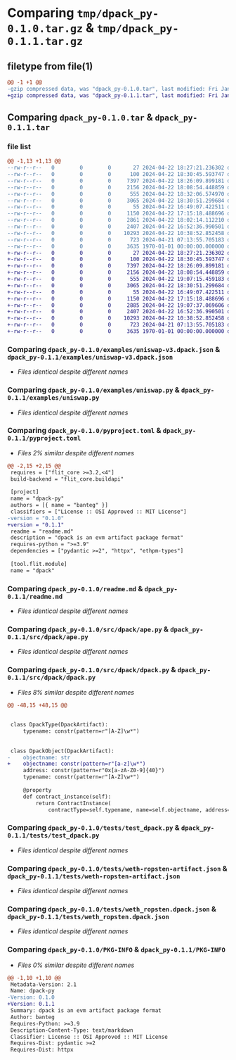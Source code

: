 # Comparing `tmp/dpack_py-0.1.0.tar.gz` & `tmp/dpack_py-0.1.1.tar.gz`

## filetype from file(1)

```diff
@@ -1 +1 @@
-gzip compressed data, was "dpack_py-0.1.0.tar", last modified: Fri Jan  1 00:00:00 2016, max compression
+gzip compressed data, was "dpack_py-0.1.1.tar", last modified: Fri Jan  1 00:00:00 2016, max compression
```

## Comparing `dpack_py-0.1.0.tar` & `dpack_py-0.1.1.tar`

### file list

```diff
@@ -1,13 +1,13 @@
--rw-r--r--   0        0        0       27 2024-04-22 18:27:21.236302 dpack_py-0.1.0/.gitignore
--rw-r--r--   0        0        0      100 2024-04-22 18:30:45.593747 dpack_py-0.1.0/Makefile
--rw-r--r--   0        0        0     7397 2024-04-22 18:26:09.899181 dpack_py-0.1.0/examples/uniswap-v3.dpack.json
--rw-r--r--   0        0        0     2156 2024-04-22 18:08:54.448859 dpack_py-0.1.0/examples/uniswap.py
--rw-r--r--   0        0        0      555 2024-04-22 18:32:06.574970 dpack_py-0.1.0/pyproject.toml
--rw-r--r--   0        0        0     3065 2024-04-22 18:30:51.299684 dpack_py-0.1.0/readme.md
--rw-r--r--   0        0        0       55 2024-04-22 16:49:07.422511 dpack_py-0.1.0/src/dpack/__init__.py
--rw-r--r--   0        0        0     1150 2024-04-22 17:15:18.488696 dpack_py-0.1.0/src/dpack/ape.py
--rw-r--r--   0        0        0     2861 2024-04-22 18:02:14.112210 dpack_py-0.1.0/src/dpack/dpack.py
--rw-r--r--   0        0        0     2407 2024-04-22 16:52:36.990501 dpack_py-0.1.0/tests/test_dpack.py
--rw-r--r--   0        0        0    10293 2024-04-22 10:38:52.852458 dpack_py-0.1.0/tests/weth-ropsten-artifact.json
--rw-r--r--   0        0        0      723 2024-04-21 07:13:55.705183 dpack_py-0.1.0/tests/weth_ropsten.dpack.json
--rw-r--r--   0        0        0     3635 1970-01-01 00:00:00.000000 dpack_py-0.1.0/PKG-INFO
+-rw-r--r--   0        0        0       27 2024-04-22 18:27:21.236302 dpack_py-0.1.1/.gitignore
+-rw-r--r--   0        0        0      100 2024-04-22 18:30:45.593747 dpack_py-0.1.1/Makefile
+-rw-r--r--   0        0        0     7397 2024-04-22 18:26:09.899181 dpack_py-0.1.1/examples/uniswap-v3.dpack.json
+-rw-r--r--   0        0        0     2156 2024-04-22 18:08:54.448859 dpack_py-0.1.1/examples/uniswap.py
+-rw-r--r--   0        0        0      555 2024-04-22 19:07:15.459183 dpack_py-0.1.1/pyproject.toml
+-rw-r--r--   0        0        0     3065 2024-04-22 18:30:51.299684 dpack_py-0.1.1/readme.md
+-rw-r--r--   0        0        0       55 2024-04-22 16:49:07.422511 dpack_py-0.1.1/src/dpack/__init__.py
+-rw-r--r--   0        0        0     1150 2024-04-22 17:15:18.488696 dpack_py-0.1.1/src/dpack/ape.py
+-rw-r--r--   0        0        0     2885 2024-04-22 19:07:37.069606 dpack_py-0.1.1/src/dpack/dpack.py
+-rw-r--r--   0        0        0     2407 2024-04-22 16:52:36.990501 dpack_py-0.1.1/tests/test_dpack.py
+-rw-r--r--   0        0        0    10293 2024-04-22 10:38:52.852458 dpack_py-0.1.1/tests/weth-ropsten-artifact.json
+-rw-r--r--   0        0        0      723 2024-04-21 07:13:55.705183 dpack_py-0.1.1/tests/weth_ropsten.dpack.json
+-rw-r--r--   0        0        0     3635 1970-01-01 00:00:00.000000 dpack_py-0.1.1/PKG-INFO
```

### Comparing `dpack_py-0.1.0/examples/uniswap-v3.dpack.json` & `dpack_py-0.1.1/examples/uniswap-v3.dpack.json`

 * *Files identical despite different names*

### Comparing `dpack_py-0.1.0/examples/uniswap.py` & `dpack_py-0.1.1/examples/uniswap.py`

 * *Files identical despite different names*

### Comparing `dpack_py-0.1.0/pyproject.toml` & `dpack_py-0.1.1/pyproject.toml`

 * *Files 2% similar despite different names*

```diff
@@ -2,15 +2,15 @@
 requires = ["flit_core >=3.2,<4"]
 build-backend = "flit_core.buildapi"
 
 [project]
 name = "dpack-py"
 authors = [{ name = "banteg" }]
 classifiers = ["License :: OSI Approved :: MIT License"]
-version = "0.1.0"
+version = "0.1.1"
 readme = "readme.md"
 description = "dpack is an evm artifact package format"
 requires-python = ">=3.9"
 dependencies = ["pydantic >=2", "httpx", "ethpm-types"]
 
 [tool.flit.module]
 name = "dpack"
```

### Comparing `dpack_py-0.1.0/readme.md` & `dpack_py-0.1.1/readme.md`

 * *Files identical despite different names*

### Comparing `dpack_py-0.1.0/src/dpack/ape.py` & `dpack_py-0.1.1/src/dpack/ape.py`

 * *Files identical despite different names*

### Comparing `dpack_py-0.1.0/src/dpack/dpack.py` & `dpack_py-0.1.1/src/dpack/dpack.py`

 * *Files 8% similar despite different names*

```diff
@@ -48,15 +48,15 @@
 
 
 class DpackType(DpackArtifact):
     typename: constr(pattern=r"[A-Z]\w*")
 
 
 class DpackObject(DpackArtifact):
-    objectname: str
+    objectname: constr(pattern=r"[a-z]\w*")
     address: constr(pattern=r"0x[a-zA-Z0-9]{40}")
     typename: constr(pattern=r"[A-Z]\w*")
 
     @property
     def contract_instance(self):
         return ContractInstance(
             contractType=self.typename, name=self.objectname, address=self.address
```

### Comparing `dpack_py-0.1.0/tests/test_dpack.py` & `dpack_py-0.1.1/tests/test_dpack.py`

 * *Files identical despite different names*

### Comparing `dpack_py-0.1.0/tests/weth-ropsten-artifact.json` & `dpack_py-0.1.1/tests/weth-ropsten-artifact.json`

 * *Files identical despite different names*

### Comparing `dpack_py-0.1.0/tests/weth_ropsten.dpack.json` & `dpack_py-0.1.1/tests/weth_ropsten.dpack.json`

 * *Files identical despite different names*

### Comparing `dpack_py-0.1.0/PKG-INFO` & `dpack_py-0.1.1/PKG-INFO`

 * *Files 0% similar despite different names*

```diff
@@ -1,10 +1,10 @@
 Metadata-Version: 2.1
 Name: dpack-py
-Version: 0.1.0
+Version: 0.1.1
 Summary: dpack is an evm artifact package format
 Author: banteg
 Requires-Python: >=3.9
 Description-Content-Type: text/markdown
 Classifier: License :: OSI Approved :: MIT License
 Requires-Dist: pydantic >=2
 Requires-Dist: httpx
```

